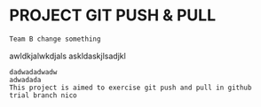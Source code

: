 # PROJECT GIT PUSH & PULL
```html
Team B change something
```
awldkjalwkdjals
askldaskjlsadjkl
``` adawdadada
dadwadadwadw
adwadada
This project is aimed to exercise git push and pull in github
trial branch nico